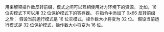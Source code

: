 用来解释操作数反转前缀，模式之间可以互相使用对方环境下的资源。
比如，16 位实模式下可以用 32 位保护模式下的寄存器。
在指令中添加了 0x66 反转前缀之后：
假设当前运行模式是 16 位实模式，操作数大小将变为 32 位。
假设当前运行模式是 32 位保护模式，操作数大小将变为 16 位。